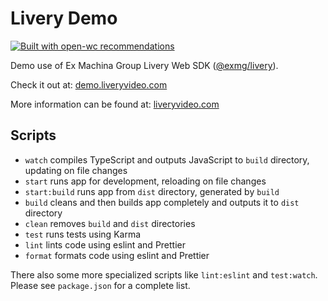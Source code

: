 # Livery Demo

[![Built with open-wc recommendations](https://img.shields.io/badge/built%20with-open--wc-blue.svg)](https://github.com/open-wc)

Demo use of Ex Machina Group Livery Web SDK ([@exmg/livery](https://www.npmjs.com/package/@exmg/livery)).

Check it out at: [demo.liveryvideo.com](https://demo.liveryvideo.com)

More information can be found at: [liveryvideo.com](https://liveryvideo.com)

## Scripts

- `watch` compiles TypeScript and outputs JavaScript to `build` directory, updating on file changes
- `start` runs app for development, reloading on file changes
- `start:build` runs app from `dist` directory, generated by `build`
- `build` cleans and then builds app completely and outputs it to `dist` directory
- `clean` removes `build` and `dist` directories
- `test` runs tests using Karma
- `lint` lints code using eslint and Prettier
- `format` formats code using eslint and Prettier

There also some more specialized scripts like `lint:eslint` and `test:watch`.
Please see `package.json` for a complete list.

